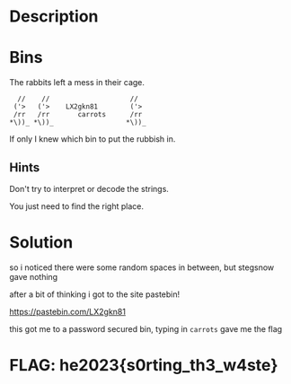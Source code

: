 # Description

# Bins

The rabbits left a mess in their cage.

```
  //    //                    //      
 ('>   ('>    LX2gkn81        ('>      
 /rr   /rr       carrots      /rr   
*\))_ *\))_                  *\))_     
```

If only I knew which bin to put the rubbish in.

## Hints

Don't try to interpret or decode the strings.

You just need to find the right place.

# Solution

so i noticed there were some random spaces in between, but stegsnow gave nothing

after a bit of thinking i got to the site pastebin!

<https://pastebin.com/LX2gkn81>

this got me to a password secured bin, typing in `carrots` gave me the flag

# FLAG: he2023{s0rting_th3_w4ste}

